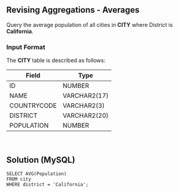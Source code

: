 [comment]: <> (Written: 31-Mar-2020)

## Revising Aggregations - Averages
Query the average population of all cities in **CITY** where District is **California**. 

### Input Format
The **CITY** table is described as follows: 

| Field       | Type         |
|-------------|--------------|
| ID          | NUMBER       |
| NAME        | VARCHAR2(17) |
| COUNTRYCODE | VARCHAR2(3)  |
| DISTRICT    | VARCHAR2(20) |
| POPULATION  | NUMBER       |

&nbsp;
## Solution (MySQL)
```
SELECT AVG(Population) 
FROM city 
WHERE district = 'California';
```
